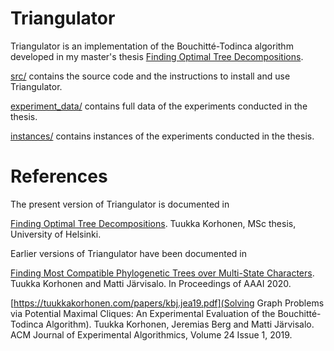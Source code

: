 # Triangulator
Triangulator is an implementation of the Bouchitté-Todinca algorithm developed in my master's thesis [Finding Optimal Tree Decompositions](http://tuukkakorhonen.com/papers/msc-thesis.pdf).

[src/](https://github.com/Laakeri/triangulator-gradu/tree/master/src) contains the source code and the instructions to install and use Triangulator.


[experiment_data/](https://github.com/Laakeri/triangulator-gradu/tree/master/experiment_data) contains full data of the experiments conducted in the thesis.


[instances/](https://github.com/Laakeri/triangulator-gradu/tree/master/instances) contains instances of the experiments conducted in the thesis.

# References
The present version of Triangulator is documented in 

[Finding Optimal Tree Decompositions](http://tuukkakorhonen.com/papers/msc-thesis.pdf). Tuukka Korhonen, MSc thesis, University of Helsinki.

Earlier versions of Triangulator have been documented in

[Finding Most Compatible Phylogenetic Trees over Multi-State Characters](https://tuukkakorhonen.com/papers/kj.aaai20.pdf). Tuukka Korhonen and Matti Järvisalo. In Proceedings of AAAI 2020.

[https://tuukkakorhonen.com/papers/kbj.jea19.pdf](Solving Graph Problems via Potential Maximal Cliques: An Experimental Evaluation of the Bouchitté-Todinca Algorithm). Tuukka Korhonen, Jeremias Berg and Matti Järvisalo. ACM Journal of Experimental Algorithmics, Volume 24 Issue 1, 2019.
